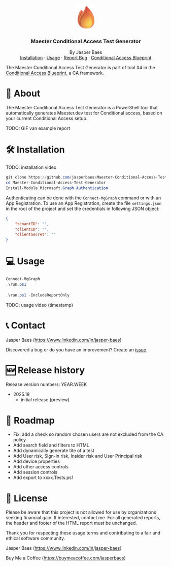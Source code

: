 <br>
<p align="center">
  <a href="https://jbaes.be/CAB">
    <img src="./assets/logo.png" alt="Logo" height="80">
  </a>
  <h3 align="center">Maester Conditional Access Test Generator</h3>
  <p align="center">
    By Jasper Baes
    <br />
    <a href="https://github.com/jasperbaes/Maester-Conditional-Access-Test-Generator#%EF%B8%8F-installation">Installation</a>
    ·
     <a href="https://github.com/jasperbaes/Maester-Conditional-Access-Test-Generator#-usage">Usage</a>
    ·
    <a href="https://github.com/jasperbaes/Maester-Conditional-Access-Test-Generator/issues">Report Bug</a>
    ·
     <a href="https://www.jbaes.be/CAB">Conditional Access Blueprint</a>
  </p>
</p>

The Maester Conditional Access Test Generator is part of tool #4 in the <a href="https://www.jbaes.be/CAB">Conditional Access Blueprint</a>, a CA framework.

# 🚀 About

The Maester Conditional Access Test Generator is a PowerShell tool that automatically generates Maester.dev test for Conditional access, based on your current Conditional Access setup.

TODO: GIF van example report

# 🛠️ Installation

TODO: installation video

```powershell
git clone https://github.com/jasperbaes/Maester-Conditional-Access-Test-Generator
cd Maester-Conditional-Access-Test-Generator
Install-Module Microsoft.Graph.Authentication
```

Authenticating can be done with the `Connect-MgGraph` command or with an App Registration. To use an App Registration, create the file `settings.json` in the root of the project and set the credentials in following JSON object:

```json
{
    "tenantID": "",
    "clientID": "",
    "clientSecret": ""
}
```

# 💻 Usage

```powershell
Connect-MgGraph
.\run.ps1

.\run.ps1 -IncludeReportOnly
```

TODO: usage video (timestamp)

# 📞 Contact

Jasper Baes (https://www.linkedin.com/in/jasper-baes)

Discovered a bug or do you have an improvement? Create an <a href="https://github.com/jasperbaes/Maester-Conditional-Access-Test-Generator/issues">issue</a>.

# 🆕 Release history

Release version numbers: YEAR.WEEK

- 2025.18
  - initial release (preview)

# 🏁 Roadmap
- Fix: add a check so random chosen users are not excluded from the CA policy
- Add search field and filters to HTML
- Add dynamically generate tite of a test
- Add User risk, Sign-in risk, Insider risk and User Principal risk
- Add device properties
- Add other access controls
- Add session controls
- Add export to xxxx.Tests.ps1

# 📜 License

Please be aware that this project is not allowed for use by organizations seeking financial gain. If interested, contact me. For all generated reports, the header and footer of the HTML report must be unchanged.

Thank you for respecting these usage terms and contributing to a fair and ethical software community. 

Jasper Baes (https://www.linkedin.com/in/jasper-baes)

Buy Me a Coffee (https://buymeacoffee.com/jasperbaes)